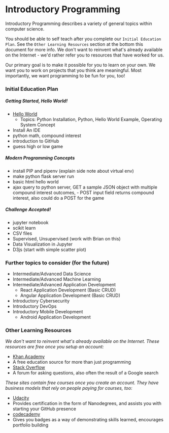 # Introductory Programming
Introductory Programming describes a variety of general topics within computer science.

You should be able to self teach after you complete our `Initial Education Plan`. See the `Other Learning Resources` section at the bottom this document for more info. We don't want to reinvent what's already available on the Internet - we'd rather refer you to resources that have worked for us.

Our primary goal is to make it possible for you to learn on your own. We want you to work on projects that you think are meaningful. Most importantly, we want programming to be fun for you, too!

### Initial Education Plan
##### Getting Started, Hello World!
  - [Hello World](https://github.com/omegahorizontech/introductory-programming/blob/master/lessons/Hello%20World.md)
    - Topics: Python Installation, Python, Hello World Example, Operating System Concept
  - Install An IDE
  - python math, compound interest
  - introduction to GitHub
  - guess high or low game

##### Modern Programming Concepts
  - install PIP and pipenv (explain side note about virtual env)
  - make python flask server run
  - basic html hello world
  - ajax query to python server, GET a sample JSON object with multiple compound interest outcomes, - POST input field returns compound interest, also could do a POST for the game

##### Challenge Accepted!
  - jupyter notebook
  - scikit learn
  - CSV files
  - Supervised, Unsupervised (work with Brian on this)
  - Data Visualization in Jupyter
  - D3js (start with simple scatter plot)

### Further topics to consider (for the future)
  - Intermediate/Advanced Data Science
  - Intermediate/Advanced Machine Learning
  - Intermediate/Advanced Application Development
    - React Application Development (Basic CRUD)
    - Angular Application Development (Basic CRUD)
  - Introductory Cybersecurity
  - Introductory DevOps
  - Introductory Mobile Development
    - Android Application Development

### Other Learning Resources
_We don't want to reinvent what's already available on the Internet. These resources are free once you setup an account:_
 - [Khan Academy](https://www.khanacademy.org/)
  - A free education source for more than just programming
 - [Stack Overflow](https://stackoverflow.com/)
  - A forum for asking questions, also often the result of a Google search

_These sites contain free courses once you create an account. They have business models that rely on people paying for courses, too:_
 - [Udacity](https://www.udacity.com/)
  - Provides certification in the form of Nanodegrees, and assists you with starting your GitHub presence
 - [codecademy](https://www.codecademy.com/)
  - Gives you badges as a way of demonstrating skills learned, encourages portfolio building
